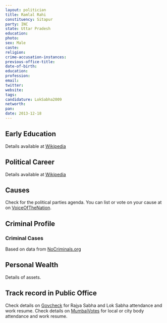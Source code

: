 ```yaml
---
layout: politician
title: Ramlal Rahi
constituency: Sitapur
party: INC
state: Uttar Pradesh
education: 
photo: 
sex: Male
caste: 
religion: 
crime-accusation-instances: 
previous-office-title: 
date-of-birth: 
education:  
profession: 
email: 
twitter:
website: 
tags: 
candidature: LokSabha2009
networth: 
pan: 
date: 2013-12-18
---
```


## Early Education
Details available at [Wikipedia](http://www.wikipedia.org/wiki/)

## Political Career
Details available at [Wikipedia](http://www.wikipedia.org/wiki/)

## Causes 
Check for the political parties agenda. You can list or vote on your cause at on [VoiceOfTheNation](http://www.voiceofthenation.org).

## Criminal Profile

### Criminal Cases
Based on data from [NoCriminals.org](http://www.nocriminals.org)



## Personal Wealth
Details of assets.

## Track record in Public Office
Check details on [Govcheck](http://www.govcheck.org) for Rajya Sabha and Lok Sabha attendance and work resume. Check details on [MumbaiVotes](http://www.mumbaivotes.org) for local or city body attendance and work resume.
		